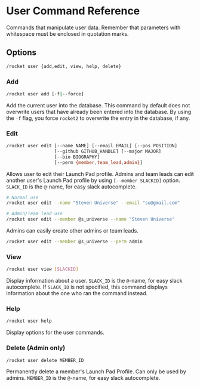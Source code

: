 # User Command Reference

Commands that manipulate user data. Remember that parameters with whitespace
must be enclosed in quotation marks.

## Options

```sh
/rocket user {add,edit, view, help, delete}
```

### Add

```sh
/rocket user add [-f|--force]
```

Add the current user into the database. This command by default does not
overwrite users that have already been entered into the database. By using the
`-f` flag, you force `rocket2` to overwrite the entry in the database, if any.

### Edit

```sh
/rocket user edit [--name NAME] [--email EMAIL] [--pos POSITION]
                  [--github GITHUB_HANDLE] [--major MAJOR]
                  [--bio BIOGRAPHY]
                  [--perm {member,team_lead,admin}]
```

Allows user to edit their Launch Pad profile. Admins and team leads can edit
another user's Launch Pad profile by using `[--member SLACKID]` option.
`SLACK_ID` is the `@`-name, for easy slack autocomplete.

```sh
# Normal use
/rocket user edit --name "Steven Universe" --email "su@gmail.com"

# Admin/Team lead use
/rocket user edit --member @s_universe --name "Steven Universe"
```

Admins can easily create other admins or team leads.

```sh
/rocket user edit --member @s_universe --perm admin
```

### View

```sh
/rocket user view [SLACKID]
```

Display information about a user. `SLACK_ID` is the `@`-name, for easy slack
autocomplete. If `SLACK_ID` is not specified, this command displays information
about the one who ran the command instead.

### Help

```sh
/rocket user help
```

Display options for the user commands.

### Delete (Admin only)

```sh
/rocket user delete MEMBER_ID
```

Permanently delete a member's Launch Pad Profile. Can only be used by admins.
`MEMBER_ID` is the `@`-name, for easy slack autocomplete.
